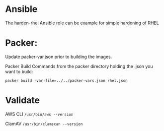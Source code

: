 # Ansible
The harden-rhel Ansible role can be example for simple hardening of RHEL
# Packer:
Update packer-var.json prior to building the images.

Packer Build Commands from the packer directory holding the .json you want to build:

`packer build -var-file=../../packer-vars.json rhel.json`

# Validate
AWS CLI
`/usr/bin/aws --version`

ClamAV
`/usr/bin/clamscan --version`
